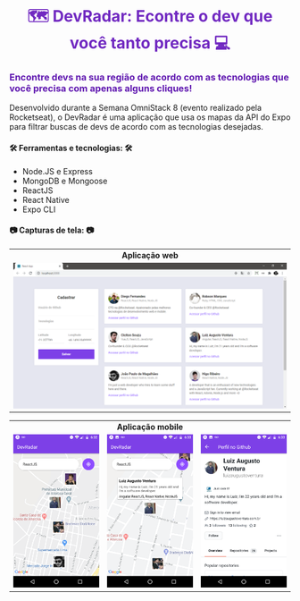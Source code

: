 <h1
    align="center"
    style="color: #7129C1;"
>
    🗺 DevRadar: Econtre o dev que você tanto precisa 💻
</h1>

<h3
    style="color: #6018B0;"
>
    Encontre devs na sua região de acordo com as tecnologias que você precisa com apenas alguns cliques!
</h3>

<p>Desenvolvido durante a Semana OmniStack 8 (evento realizado pela Rocketseat), o DevRadar é uma aplicação que usa os mapas da API do Expo para filtrar buscas de devs de acordo com as tecnologias desejadas.</p>

<h4>🛠 Ferramentas e tecnologias: 🛠</h4>
<ul>
    <li>Node.JS e Express</li>
    <li>MongoDB e Mongoose</li>
    <li>ReactJS</li>
    <li>React Native</li>
    <li>Expo CLI</li>
</ul>

<h4>📷 Capturas de tela: 📷</h4>
<table>
    <tr>
        <td align="center"><strong>Aplicação web</strong></td>
    </tr>
    <tr>
        <td>
            <img
                src="screenshots/web_home.png"
                alt="Homepage da aplicação web"
                title="Homepage da aplicação web"
            />
        </td>
    </tr>
</table>

<table>
    <tr>
        <td colspan="3" align="center"><strong>Aplicação mobile</strong></td>
    </tr>
    <tr>
        <td>
            <img
                src="screenshots/mobile_map_devs.png"
                alt="Mapa de devs da aplicação mobile"
                title="Mapa de devs da aplicação mobile"
            />
        </td>
        <td>
            <img
                src="screenshots/mobile_map_dev_details.png"
                alt="Detalhes do dev - Aplicação mobile"
                title="Detalhes do dev - Aplicação mobile"
            />
        </td>
        <td>
            <img
                src="screenshots/mobile_github_profile.png"
                alt="Acesso ao perfil do dev no GitHub por meio do WebView"
                title="Acesso ao perfil do dev no GitHub por meio do WebView"
            />
        </td>
    </tr>
</table>